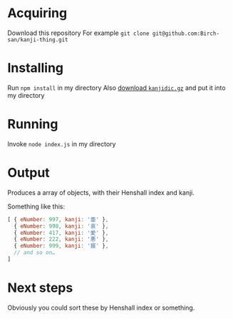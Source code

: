# Acquiring
Download this repository
For example `git clone git@github.com:Birch-san/kanji-thing.git` 

# Installing
Run `npm install` in my directory
Also [download `kanjidic.gz`](http://ftp.monash.edu.au/pub/nihongo/kanjidic.gz) and put it into my directory

# Running
Invoke `node index.js` in my directory

# Output
Produces a array of objects, with their Henshall index and kanji. 

Something like this:
```js
[ { eNumber: 997, kanji: '亜' },
  { eNumber: 998, kanji: '哀' },
  { eNumber: 417, kanji: '愛' },
  { eNumber: 222, kanji: '悪' },
  { eNumber: 999, kanji: '握' },
  // and so on…
] 
```

# Next steps
Obviously you could sort these by Henshall index or something.